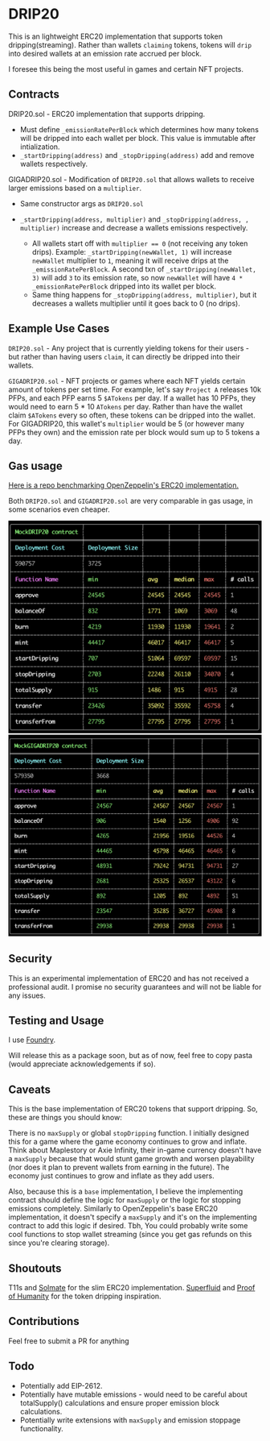 # DRIP20

This is an lightweight ERC20 implementation that supports token dripping(streaming). Rather than wallets `claiming` tokens, tokens will `drip` into desired wallets at an emission rate accrued per block.

I foresee this being the most useful in games and certain NFT projects.

## Contracts

DRIP20.sol - ERC20 implementation that supports dripping. 

- Must define `_emissionRatePerBlock` which determines how many tokens will be dripped into each wallet per block. This value is immutable after intialization.
- `_startDripping(address)` and `_stopDripping(address)` add and remove wallets respectively.

GIGADRIP20.sol - Modification of `DRIP20.sol` that allows wallets to receive larger emissions based on a `multiplier`.

- Same constructor args as `DRIP20.sol`
- `_startDripping(address, multiplier)` and `_stopDripping(address, , multiplier)` increase and decrease a wallets emissions respectively.
  
  -  All wallets start off with `multiplier == 0` (not receiving any token drips). Example: `_startDripping(newWallet, 1)` will increase `newWallet` multiplier to `1`, meaning it will receive drips at the `_emissionRatePerBlock`. A second txn of `_startDripping(newWallet, 3)` will add `3` to its emission rate, so now `newWallet` will have `4 * _emissionRatePerBlock` dripped into its wallet per block.
  - Same thing happens for `_stopDripping(address, multiplier)`, but it decreases a wallets multiplier until it goes back to 0 (no drips).

## Example Use Cases

`DRIP20.sol` - Any project that is currently yielding tokens for their users - but rather than having users `claim`, it can directly be dripped into their wallets.

`GIGADRIP20.sol` - NFT projects or games where each NFT yields certain amount of tokens per set time. For example, let's say `Project A` releases 10k PFPs, and each PFP earns 5 `$ATokens` per day. If a wallet has 10 PFPs, they would need to earn 5 * 10 `ATokens` per day. Rather than have the wallet claim `$ATokens` every so often, these tokens can be dripped into the wallet. For GIGADRIP20, this wallet's `multiplier` would be 5 (or however many PFPs they own) and the emission rate per block would sum up to 5 tokens a day.

## Gas usage

[Here is a repo benchmarking OpenZeppelin's ERC20 implementation.](https://github.com/alephao/solidity-benchmarks/blob/main/ERC20.md)

Both `DRIP20.sol` and `GIGADRIP20.sol` are very comparable in gas usage, in some scenarios even cheaper.

![DRIP20 Gas Report](/gas-report/DRIP20-gas-report.png "DRIP20 Gas Report")
![GIGADRIP20 Gas Report](/gas-report/GIGADRIP20-gas-report.png "GIGADRIP20 Gas Report")


## Security

This is an experimental implementation of ERC20 and has not received a professional audit. I promise no security guarantees and will not be liable for any issues.

## Testing and Usage

I use [Foundry](https://github.com/foundry-rs/foundry).

Will release this as a package soon, but as of now, feel free to copy pasta (would appreciate acknowledgements if so).

## Caveats

This is the base implementation of ERC20 tokens that support dripping. So, these are things you should know:

There is no `maxSupply` or global `stopDripping` function. I initially designed this for a game where the game economy continues to grow and inflate. Think about Maplestory or Axie Infinity, their in-game currency doesn't have a `maxSupply` because that would stunt game growth and worsen playability (nor does it plan to prevent wallets from earning in the future). The economy just continues to grow and inflate as they add users.

Also, because this is a `base` implementation, I believe the implementing contract should define the logic for `maxSupply` or the logic for stopping emissions completely. Similarly to OpenZeppelin's base ERC20 implementation, it doesn't specify a `maxSupply` and it's on the implementing contract to add this logic if desired. Tbh, You could probably write some cool functions to stop wallet streaming (since you get gas refunds on this since you're clearing storage).

## Shoutouts

T11s and [Solmate](https://github.com/Rari-Capital/solmate) for the slim ERC20 implementation.
[Superfluid](https://github.com/superfluid-finance) and [Proof of Humanity](https://www.proofofhumanity.id/) for the token dripping inspiration.

## Contributions

Feel free to submit a PR for anything

## Todo

- Potentially add EIP-2612.
- Potentially have mutable emissions - would need to be careful about totalSupply() calculations and ensure proper emission block calculations.
- Potentially write extensions with `maxSupply` and emission stoppage functionality.
